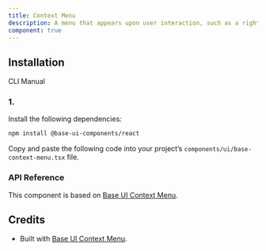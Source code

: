 ```yaml
---
title: Context Menu
description: A menu that appears upon user interaction, such as a right-click, providing contextual actions and options.
component: true
---
```


## Installation

  CLI
  Manual

### 1. 
Install the following dependencies:

```bash
npm install @base-ui-components/react
```

Copy and paste the following code into your project’s `components/ui/base-context-menu.tsx` file.

### API Reference

This component is based on [Base UI Context Menu](https://base-ui.com/react/components/context-menu).

## Credits

- Built with [Base UI Context Menu](https://base-ui.com/react/components/context-menu).